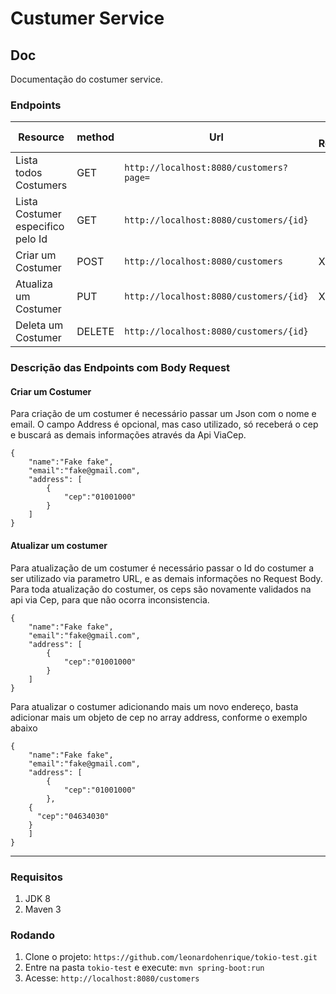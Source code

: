 # Custumer Service

## Doc
Documentação do costumer service.

### Endpoints


| Resource |method | Url | Body Request |
|----|---|-----|-----|
| Lista todos Costumers | GET | `http://localhost:8080/customers?page=` | |
| Lista Costumer especifico pelo Id | GET | `http://localhost:8080/customers/{id}` | |
| Criar um Costumer | POST | `http://localhost:8080/customers` | X |
| Atualiza um Costumer | PUT | `http://localhost:8080/customers/{id}` | X |
| Deleta um Costumer | DELETE | `http://localhost:8080/customers/{id}` |  |


### Descrição das Endpoints com Body Request

#### Criar um Costumer
Para criação de um costumer é necessário passar um Json com o nome e email. O campo Address é opcional, mas caso utilizado, só receberá o cep e buscará as demais informações através da Api ViaCep.
```
{
	"name":"Fake fake",
	"email":"fake@gmail.com",
	"address": [
		{
			"cep":"01001000"
		}
	]
}
```
#### Atualizar um costumer
Para atualização de um costumer é necessário passar o Id do costumer a ser utilizado via parametro URL, e as demais informações no Request Body.
Para toda atualização do costumer, os ceps são novamente validados na api via Cep, para que não ocorra inconsistencia.
```
{
	"name":"Fake fake",
	"email":"fake@gmail.com",
	"address": [
		{
			"cep":"01001000"
		}
	]
}
```
Para atualizar o costumer adicionando mais um novo endereço, basta adicionar mais um objeto de cep no array address, conforme o exemplo abaixo
```
{
	"name":"Fake fake",
	"email":"fake@gmail.com",
	"address": [
		{
			"cep":"01001000"
		},
    {
      "cep":"04634030"
    }
	]
}
```


---- 
### Requisitos

1. JDK 8
1. Maven 3

### Rodando

1. Clone o projeto: `https://github.com/leonardohenrique/tokio-test.git`
1. Entre na pasta `tokio-test` e execute: `mvn spring-boot:run`
1. Acesse: `http://localhost:8080/customers`



